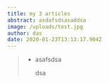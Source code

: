 ```yaml
---
title: my 3 articles
abstract: asdafsdsasaddsa
image: /uploads/test.jpg
author: das
date: 2020-01-23T13:13:17.904Z
---
```

> * asafsdsa
>
>   dsa
